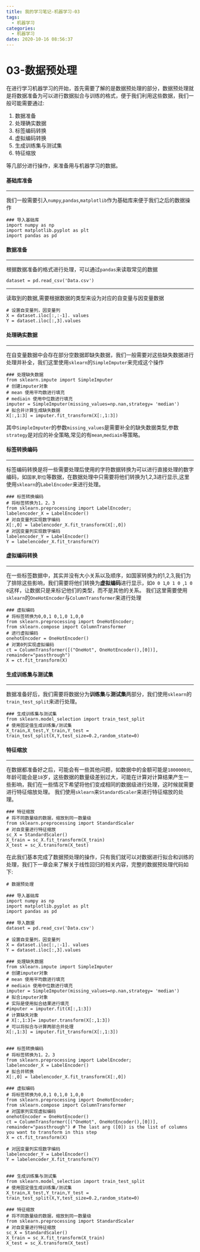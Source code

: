 ```yaml
---
title: 我的学习笔记-机器学习-03
tags:
  - 机器学习
categories:
  - 机器学习
date: 2020-10-16 08:56:37
---
```


03-数据预处理
===

在进行学习机器学习的开始，首先需要了解的是数据预处理的部分，数据预处理就是将数据准备为可以进行数据拟合与训练的格式，便于我们利用这些数据，我们一般可能需要通过:

1. 数据准备
2. 处理确实数据
3. 标签编码转换
4. 虚拟编码转换
5. 生成训练集与测试集
6. 特征缩放

等几部分进行操作，来准备用与机器学习的数据。

<!--more-->

#### 基础库准备
---

我们一般需要引入`numpy`,`pandas`,`matplotlib`作为基础库来便于我们之后的数据操作

```
### 导入基础库
import numpy as np
import matplotlib.pyplot as plt
import pandas as pd
```

#### 数据准备
---

根据数据准备的格式进行处理，可以通过`pandas`来读取常见的数据

```
dataset = pd.read_csv('Data.csv')
```
---

读取到的数据,需要根据数据的类型来设为对应的自变量与因变量数据

```
# 设置自变量列，因变量列
X = dataset.iloc[:,:-1]. values
Y = dataset.iloc[:,3].values
```

#### 处理确实数据
----

在自变量数据中会存在部分空数据即缺失数据，我们一般需要对这些缺失数据进行处理并补全，我们这里使用`sklearn`的`SimpleImputer`来完成这个操作

```
### 处理缺失数据
from sklearn.impute import SimpleImputer
# 创建imputer对象
# mean 使用平均数进行填充
# mediain 使用中位数进行填充
imputer = SimpleImputer(missing_values=np.nan,strategy= 'median')
# 拟合并计算生成缺失数据
X[:,1:3] = imputer.fit_transform(X[:,1:3])
```
其中`SimpleImputer`的参数`missing_values`是需要补全的缺失数据类型,参数`strategy`是对应的补全策略,常见的有`mean`,`mediain`等策略。


#### 标签转换编码
----

标签编码转换是将一些需要处理后使用的字符数据转换为可以进行直接处理的数字编码，如`国家`,`职位`等数据，在数据处理中只需要将他们转换为1,2,3进行显示,这里使用`sklearn`的`LabelEncoder`来进行处理。

```
### 标签转换编码
# 将标签转换为1，2，3
from sklearn.preprocessing import LabelEncoder;
labelencoder_X = LabelEncoder()
# 对自变量列实现数字编码
X[:,0] = labelencoder_X.fit_transform(X[:,0]) 
# 对因变量列实现数字编码
labelencoder_Y = LabelEncoder()
Y = labelencoder_X.fit_transform(Y)
```

#### 虚拟编码转换
----

在一些标签数据中，其实并没有大小关系以及顺序，如国家转换为的1,2,3,我们为了排除这些影响，我们需要将他们转换为**虚拟编码**进行显示，如`0 0 1`,`0 1 0 `,`1 0 0`这样，让数据只是来标记他们的类型，而不是其他的关系。
我们这里需要使用`sklearn`的`OneHotEncoder`与`ColumnTransformer`来进行处理

```
### 虚拟编码
# 将标签转换为0,0,1 0,1,0 1,0,0
from sklearn.preprocessing import OneHotEncoder;
from sklearn.compose import ColumnTransformer 
# 进行虚拟编码
onehotEncoder = OneHotEncoder() 
# 对第0列实现虚拟编码
ct = ColumnTransformer([("OneHot", OneHotEncoder(),[0])], remainder="passthrough")
X = ct.fit_transform(X)
```

#### 生成训练集与测试集
---
数据准备好后，我们需要将数据分为**训练集**与**测试集**两部分，我们使用`sklearn`的`train_test_split`来进行处理。

```
### 生成训练集与测试集
from sklearn.model_selection import train_test_split
# 使用固定值生成训练集/测试集
X_train,X_test,Y_train,Y_test = train_test_split(X,Y,test_size=0.2,random_state=0)
```

#### 特征缩放
---
在数据都准备好之后，可能会有一些其他问题，如数据中的金额可能是`1800000元`,年龄可能会是`18`岁，这些数据的数量级差别过大，可能在计算对计算结果产生一些影响，我们在一些情况下希望将他们变成相同的数据级进行处理，这时候就需要进行特征缩放处理。
我们使用`sklearn`来`StandardScaler`来进行特征缩放的处理。

```
### 特征缩放
# 将不同数量级的数据，缩放到同一数量级
from sklearn.preprocessing import StandardScaler
# 对自变量进行特征缩放
sc_X = StandardScaler()
X_train = sc_X.fit_transform(X_train)
X_test = sc_X.transform(X_test)
```

在此我们基本完成了数据预处理的操作，只有我们就可以对数据进行拟合和训练的处理，我们下一章会来了解关于线性回归的相关内容，完整的数据预处理代码如下:

```
# 数据预处理

### 导入基础库
import numpy as np
import matplotlib.pyplot as plt
import pandas as pd

### 导入数据
dataset = pd.read_csv('Data.csv')

# 设置自变量列，因变量列
X = dataset.iloc[:,:-1]. values
Y = dataset.iloc[:,3].values

### 处理缺失数据
from sklearn.impute import SimpleImputer
# 创建imputer对象
# mean 使用平均数进行填充
# mediain 使用中位数进行填充
imputer = SimpleImputer(missing_values=np.nan,strategy= 'median')
# 拟合imputer对象
# 实际是使用拟合结果进行填充
#imputer = imputer.fit(X[:,1:3])
# 计算缺失对象
# X[:,1:3]= imputer.transform(X[:,1:3]) 
# 可以将拟合与计算两部合并处理
X[:,1:3] = imputer.fit_transform(X[:,1:3])
 

### 标签转换编码
# 将标签转换为1，2，3
from sklearn.preprocessing import LabelEncoder;
labelencoder_X = LabelEncoder()
# 拟合并转换
X[:,0] = labelencoder_X.fit_transform(X[:,0]) 

### 虚拟编码
# 将标签转换为0,0,1 0,1,0 1,0,0
from sklearn.preprocessing import OneHotEncoder;
from sklearn.compose import ColumnTransformer 
# 对国家列实现虚拟编码
onehotEncoder = OneHotEncoder() 
ct = ColumnTransformer([("OneHot", OneHotEncoder(),[0])], remainder="passthrough") # The last arg ([0]) is the list of columns you want to transform in this step
X = ct.fit_transform(X)

# 对因变量列实现数字编码
labelencoder_Y = LabelEncoder()
Y = labelencoder_X.fit_transform(Y)


### 生成训练集与测试集
from sklearn.model_selection import train_test_split
# 使用固定值生成训练集/测试集
X_train,X_test,Y_train,Y_test = train_test_split(X,Y,test_size=0.2,random_state=0)

### 特征缩放
# 将不同数量级的数据，缩放到同一数量级
from sklearn.preprocessing import StandardScaler
# 对自变量进行特征缩放
sc_X = StandardScaler()
X_train = sc_X.fit_transform(X_train)
X_test = sc_X.transform(X_test)
```







